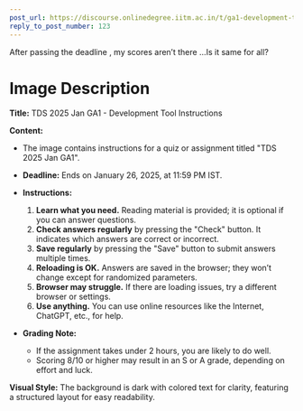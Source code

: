```yaml
---
post_url: https://discourse.onlinedegree.iitm.ac.in/t/ga1-development-tools-discussion-thread-tds-jan-2025/161083/124
reply_to_post_number: 123
---
```

After passing the deadline , my scores aren’t there …Is it same for all?

# Image Description

**Title:** TDS 2025 Jan GA1 - Development Tool Instructions

**Content:**
- The image contains instructions for a quiz or assignment titled "TDS 2025 Jan GA1".
- **Deadline:** Ends on January 26, 2025, at 11:59 PM IST.
- **Instructions:**
  1. **Learn what you need.** Reading material is provided; it is optional if you can answer questions.
  2. **Check answers regularly** by pressing the "Check" button. It indicates which answers are correct or incorrect.
  3. **Save regularly** by pressing the "Save" button to submit answers multiple times.
  4. **Reloading is OK.** Answers are saved in the browser; they won’t change except for randomized parameters.
  5. **Browser may struggle.** If there are loading issues, try a different browser or settings.
  6. **Use anything.** You can use online resources like the Internet, ChatGPT, etc., for help.
  
- **Grading Note:**
  - If the assignment takes under 2 hours, you are likely to do well.
  - Scoring 8/10 or higher may result in an S or A grade, depending on effort and luck. 

**Visual Style:** The background is dark with colored text for clarity, featuring a structured layout for easy readability.